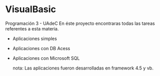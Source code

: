 # VisualBasic
Programación 3 - UAdeC
En éste proyecto encontraras todas las tareas referentes a esta materia.
- Aplicaciones simples
- Aplicaciones con DB Acess
- Aplicaciones con Microsoft SQL

  nota: Las aplicaciones fueron desarrolladas en framework 4.5 y vb.
